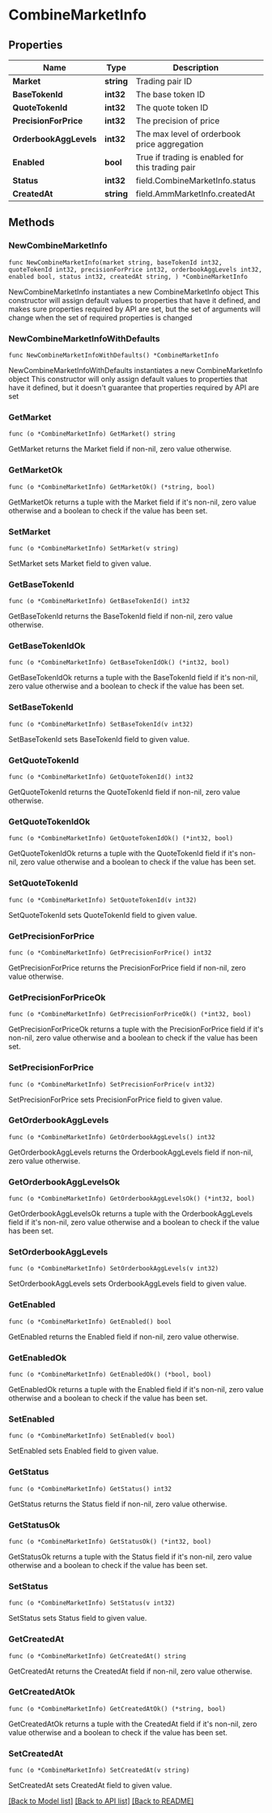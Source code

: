 # CombineMarketInfo

## Properties

Name | Type | Description | Notes
------------ | ------------- | ------------- | -------------
**Market** | **string** | Trading pair ID | 
**BaseTokenId** | **int32** | The base token ID | 
**QuoteTokenId** | **int32** | The quote token ID | 
**PrecisionForPrice** | **int32** | The precision of price | 
**OrderbookAggLevels** | **int32** | The max level of orderbook price aggregation | 
**Enabled** | **bool** | True if trading is enabled for this trading pair | 
**Status** | **int32** | field.CombineMarketInfo.status | 
**CreatedAt** | **string** | field.AmmMarketInfo.createdAt | 

## Methods

### NewCombineMarketInfo

`func NewCombineMarketInfo(market string, baseTokenId int32, quoteTokenId int32, precisionForPrice int32, orderbookAggLevels int32, enabled bool, status int32, createdAt string, ) *CombineMarketInfo`

NewCombineMarketInfo instantiates a new CombineMarketInfo object
This constructor will assign default values to properties that have it defined,
and makes sure properties required by API are set, but the set of arguments
will change when the set of required properties is changed

### NewCombineMarketInfoWithDefaults

`func NewCombineMarketInfoWithDefaults() *CombineMarketInfo`

NewCombineMarketInfoWithDefaults instantiates a new CombineMarketInfo object
This constructor will only assign default values to properties that have it defined,
but it doesn't guarantee that properties required by API are set

### GetMarket

`func (o *CombineMarketInfo) GetMarket() string`

GetMarket returns the Market field if non-nil, zero value otherwise.

### GetMarketOk

`func (o *CombineMarketInfo) GetMarketOk() (*string, bool)`

GetMarketOk returns a tuple with the Market field if it's non-nil, zero value otherwise
and a boolean to check if the value has been set.

### SetMarket

`func (o *CombineMarketInfo) SetMarket(v string)`

SetMarket sets Market field to given value.


### GetBaseTokenId

`func (o *CombineMarketInfo) GetBaseTokenId() int32`

GetBaseTokenId returns the BaseTokenId field if non-nil, zero value otherwise.

### GetBaseTokenIdOk

`func (o *CombineMarketInfo) GetBaseTokenIdOk() (*int32, bool)`

GetBaseTokenIdOk returns a tuple with the BaseTokenId field if it's non-nil, zero value otherwise
and a boolean to check if the value has been set.

### SetBaseTokenId

`func (o *CombineMarketInfo) SetBaseTokenId(v int32)`

SetBaseTokenId sets BaseTokenId field to given value.


### GetQuoteTokenId

`func (o *CombineMarketInfo) GetQuoteTokenId() int32`

GetQuoteTokenId returns the QuoteTokenId field if non-nil, zero value otherwise.

### GetQuoteTokenIdOk

`func (o *CombineMarketInfo) GetQuoteTokenIdOk() (*int32, bool)`

GetQuoteTokenIdOk returns a tuple with the QuoteTokenId field if it's non-nil, zero value otherwise
and a boolean to check if the value has been set.

### SetQuoteTokenId

`func (o *CombineMarketInfo) SetQuoteTokenId(v int32)`

SetQuoteTokenId sets QuoteTokenId field to given value.


### GetPrecisionForPrice

`func (o *CombineMarketInfo) GetPrecisionForPrice() int32`

GetPrecisionForPrice returns the PrecisionForPrice field if non-nil, zero value otherwise.

### GetPrecisionForPriceOk

`func (o *CombineMarketInfo) GetPrecisionForPriceOk() (*int32, bool)`

GetPrecisionForPriceOk returns a tuple with the PrecisionForPrice field if it's non-nil, zero value otherwise
and a boolean to check if the value has been set.

### SetPrecisionForPrice

`func (o *CombineMarketInfo) SetPrecisionForPrice(v int32)`

SetPrecisionForPrice sets PrecisionForPrice field to given value.


### GetOrderbookAggLevels

`func (o *CombineMarketInfo) GetOrderbookAggLevels() int32`

GetOrderbookAggLevels returns the OrderbookAggLevels field if non-nil, zero value otherwise.

### GetOrderbookAggLevelsOk

`func (o *CombineMarketInfo) GetOrderbookAggLevelsOk() (*int32, bool)`

GetOrderbookAggLevelsOk returns a tuple with the OrderbookAggLevels field if it's non-nil, zero value otherwise
and a boolean to check if the value has been set.

### SetOrderbookAggLevels

`func (o *CombineMarketInfo) SetOrderbookAggLevels(v int32)`

SetOrderbookAggLevels sets OrderbookAggLevels field to given value.


### GetEnabled

`func (o *CombineMarketInfo) GetEnabled() bool`

GetEnabled returns the Enabled field if non-nil, zero value otherwise.

### GetEnabledOk

`func (o *CombineMarketInfo) GetEnabledOk() (*bool, bool)`

GetEnabledOk returns a tuple with the Enabled field if it's non-nil, zero value otherwise
and a boolean to check if the value has been set.

### SetEnabled

`func (o *CombineMarketInfo) SetEnabled(v bool)`

SetEnabled sets Enabled field to given value.


### GetStatus

`func (o *CombineMarketInfo) GetStatus() int32`

GetStatus returns the Status field if non-nil, zero value otherwise.

### GetStatusOk

`func (o *CombineMarketInfo) GetStatusOk() (*int32, bool)`

GetStatusOk returns a tuple with the Status field if it's non-nil, zero value otherwise
and a boolean to check if the value has been set.

### SetStatus

`func (o *CombineMarketInfo) SetStatus(v int32)`

SetStatus sets Status field to given value.


### GetCreatedAt

`func (o *CombineMarketInfo) GetCreatedAt() string`

GetCreatedAt returns the CreatedAt field if non-nil, zero value otherwise.

### GetCreatedAtOk

`func (o *CombineMarketInfo) GetCreatedAtOk() (*string, bool)`

GetCreatedAtOk returns a tuple with the CreatedAt field if it's non-nil, zero value otherwise
and a boolean to check if the value has been set.

### SetCreatedAt

`func (o *CombineMarketInfo) SetCreatedAt(v string)`

SetCreatedAt sets CreatedAt field to given value.



[[Back to Model list]](../README.md#documentation-for-models) [[Back to API list]](../README.md#documentation-for-api-endpoints) [[Back to README]](../README.md)


